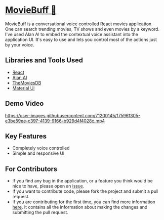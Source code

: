 # [MovieBuff 📰](https://moviebuff-app.netlify.app)

MovieBuff is a conversational voice controlled React movies application. One can search trending movies, TV shows and even movies by a keyword. I've used Alan AI to embed the contextual voice assistant into the application UI. It's easy to use and lets you control most of the actions just by your voice.

## Libraries and Tools Used

- [React](https://reactjs.org)
- [Alan AI](https://alan.app)
- [TheMoviesDB](https://www.themoviedb.org/)
- [Material UI](https://mui.com)

## Demo Video

https://user-images.githubusercontent.com/71200145/175961305-e3be59ee-c397-4139-9166-b929d4f4028c.mp4

## Key Features

- Completely voice controlled
- Simple and responsive UI

## For Contributors

- If you find any bug in the application, or a feature you think would be nice to have, please open an [issue](https://github.com/HrishabhCodes/voice-assisted-movies-app/issues).
- If you want to contribute code, please fork the project and submit a pull request.
- If you are contributing for the first time, you can find more information [here](https://www.freecodecamp.org/news/how-to-contribute-to-open-source-projects-beginners-guide/). It contains all the information about making the changes and submitting the pull request.
